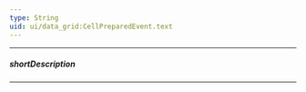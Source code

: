 ```yaml
---
type: String
uid: ui/data_grid:CellPreparedEvent.text
---
```

---
##### shortDescription
<!-- Description goes here -->

---
<!-- Description goes here -->